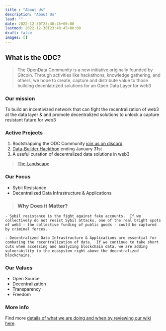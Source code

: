 ```yaml
---
title : "About Us"
description: "About Us"
lead: ""
date: 2022-12-30T23:48:45+00:00
lastmod: 2022-12-30T23:48:45+00:00
draft: false
images: []
---
```


## What is the ODC?
> The OpenData Community is a new initiative originally founded by Gitcoin. Through activities like hackathons, knowledge gathering, and others, we hope to create, capture and distribute value to those building decenlatrized solutions for an Open Data Layer for web3


### Our mission
To build an incentivized network that can fight the recentralization of web3 at the data layer & and promote decentralized solutions to unlock a capture resistant future for web3

### Active Projects
1. Bootstrapping the ODC Community [join us on discord](https://discord.gg/8zMHkgscrf)
2. [Data-Builder Hackthon](https://gitcoin.co/hackathon/DataBuilders/?) ending January 31st 
3. A useful curation of decentralized data solutions in web3
> [The Landscape](https://github.com/OpenDataforWeb3/Landscape/)


### Our Focus
- Sybil Resistance
- Decentralized Data Infrastructure & Applications

> ### Why Does it Matter?
    - Sybil resistance is the fight against fake accounts.  If we collectively do not resist Sybil attacks, one of the real bright spots of web3 - the collective funding of public goods - could be captured by criminal forces.  

    - Decentralized Data Infrastructure & Applications are essential for combating the recentralization of data.  If we continue to take short cuts when accessing and analyzing blockchain data, we are adding vulnerability to the ecosystem right above the decentralized blockchains.   

### Our Values
- Open Source
- Decentralization
- Transparency
- Freedom


### More info

Find more [details of what we are doing and when by reviewing our wiki here](https://github.com/OpenDataforWeb3/Landscape/wiki). 
